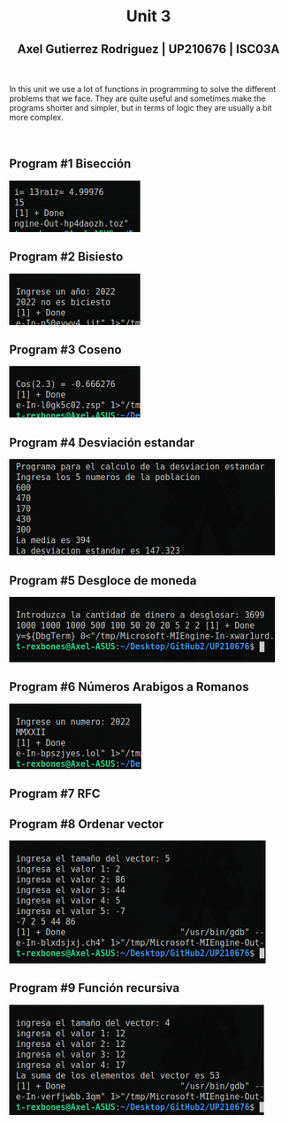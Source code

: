 # <center>Unit 3</center>
## <center> Axel Gutierrez Rodriguez  |  UP210676 | ISC03A </center>
<br><br>
In this unit we use a lot of functions in programming to solve the different problems that we face. They are quite useful and sometimes make the programs shorter and simpler, but in terms of logic they are usually a bit more complex.  
<br>  <br>

## Program #1 **Bisección**
![](https://github.com/UP210676/UP210676_CPP/blob/main/Unidad3/images/Screenshot%20from%202022-11-22%2000-11-09.png)
## Program #2 **Bisiesto**
![](https://github.com/UP210676/UP210676_CPP/blob/main/Unidad3/images/Screenshot%20from%202022-11-22%2000-12-37.png)
## Program #3 **Coseno**
![](https://github.com/UP210676/UP210676_CPP/blob/main/Unidad3/images/Screenshot%20from%202022-11-22%2000-13-08.png)
## Program #4 **Desviación estandar**
![](https://github.com/UP210676/UP210676_CPP/blob/main/Unidad3/images/Screenshot%20from%202022-11-22%2000-13-55.png)
## Program #5 **Desgloce de moneda**
![](https://github.com/UP210676/UP210676_CPP/blob/main/Unidad3/images/Screenshot%20from%202022-11-22%2000-14-20.png)
## Program #6 **Números Arabigos a Romanos**
![](https://github.com/UP210676/UP210676_CPP/blob/main/Unidad3/images/Screenshot%20from%202022-11-22%2000-15-02.png)
## Program #7 **RFC**

## Program #8 **Ordenar vector**
![](https://github.com/UP210676/UP210676_CPP/blob/main/Unidad3/images/Screenshot%20from%202022-11-22%2000-15-57.png)
## Program #9 **Función recursiva**
![](https://github.com/UP210676/UP210676_CPP/blob/main/Unidad3/images/Screenshot%20from%202022-11-22%2000-16-31.png)
